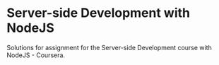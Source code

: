 # Server-side Development with NodeJS

Solutions for assignment for the Server-side Development course with NodeJS - Coursera.
